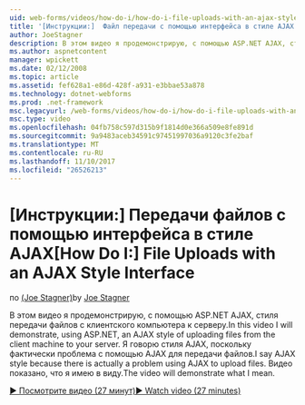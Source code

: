 ```yaml
---
uid: web-forms/videos/how-do-i/how-do-i-file-uploads-with-an-ajax-style-interface
title: '[Инструкции:]  Файл передачи с помощью интерфейса в стиле AJAX | Документы Microsoft'
author: JoeStagner
description: В этом видео я продемонстрирую, с помощью ASP.NET AJAX, стиля передачи файлов с клиентского компьютера к серверу. Я говорю стиля AJAX, так как отсутствует...
ms.author: aspnetcontent
manager: wpickett
ms.date: 02/12/2008
ms.topic: article
ms.assetid: fef628a1-e86d-428f-a931-e3bbae53a878
ms.technology: dotnet-webforms
ms.prod: .net-framework
msc.legacyurl: /web-forms/videos/how-do-i/how-do-i-file-uploads-with-an-ajax-style-interface
msc.type: video
ms.openlocfilehash: 04fb758c597d315b9f1814d0e366a509e8fe891d
ms.sourcegitcommit: 9a9483aceb34591c97451997036a9120c3fe2baf
ms.translationtype: MT
ms.contentlocale: ru-RU
ms.lasthandoff: 11/10/2017
ms.locfileid: "26526213"
---
```

<a name="how-do-i--file-uploads-with-an-ajax-style-interface"></a><span data-ttu-id="e8430-104">[Инструкции:]  Передачи файлов с помощью интерфейса в стиле AJAX</span><span class="sxs-lookup"><span data-stu-id="e8430-104">[How Do I:]  File Uploads with an AJAX Style Interface</span></span>
====================
<span data-ttu-id="e8430-105">по [(Joe Stagner)](https://github.com/JoeStagner)</span><span class="sxs-lookup"><span data-stu-id="e8430-105">by [Joe Stagner](https://github.com/JoeStagner)</span></span>

<span data-ttu-id="e8430-106">В этом видео я продемонстрирую, с помощью ASP.NET AJAX, стиля передачи файлов с клиентского компьютера к серверу.</span><span class="sxs-lookup"><span data-stu-id="e8430-106">In this video I will demonstrate, using ASP.NET, an AJAX style of uploading files from the client machine to your server.</span></span> <span data-ttu-id="e8430-107">Я говорю стиля AJAX, поскольку фактически проблема с помощью AJAX для передачи файлов.</span><span class="sxs-lookup"><span data-stu-id="e8430-107">I say AJAX style because there is actually a problem using AJAX to upload files.</span></span> <span data-ttu-id="e8430-108">Видео показано, что я имею в виду.</span><span class="sxs-lookup"><span data-stu-id="e8430-108">The video will demonstrate what I mean.</span></span>

[<span data-ttu-id="e8430-109">&#9654; Посмотрите видео (27 минут)</span><span class="sxs-lookup"><span data-stu-id="e8430-109">&#9654; Watch video (27 minutes)</span></span>](https://channel9.msdn.com/Blogs/ASP-NET-Site-Videos/how-do-i-file-uploads-with-an-ajax-style-interface)
